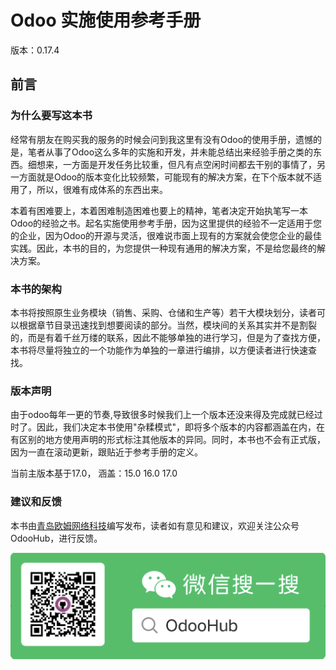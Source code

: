 # Odoo 实施使用参考手册

版本：0.17.4

## 前言

### 为什么要写这本书

经常有朋友在购买我的服务的时候会问到我这里有没有Odoo的使用手册，遗憾的是，笔者从事了Odoo这么多年的实施和开发，并未能总结出来经验手册之类的东西。细想来，一方面是开发任务比较重，但凡有点空闲时间都去干别的事情了，另一方面就是Odoo的版本变化比较频繁，可能现有的解决方案，在下个版本就不适用了，所以，很难有成体系的东西出来。

本着有困难要上，本着困难制造困难也要上的精神，笔者决定开始执笔写一本Odoo的经验之书。起名实施使用参考手册，因为这里提供的经验不一定适用于您的企业，因为Odoo的开源与灵活，很难说市面上现有的方案就会使您企业的最佳实践。因此，本书的目的，为您提供一种现有通用的解决方案，不是给您最终的解决方案。

### 本书的架构

本书将按照原生业务模块（销售、采购、仓储和生产等）若干大模块划分，读者可以根据章节目录迅速找到想要阅读的部分。当然，模块间的关系其实并不是割裂的，而是有着千丝万缕的联系，因此不能够单独的进行学习，但是为了查找方便，本书将尽量将独立的一个功能作为单独的一章进行编排，以方便读者进行快速查找。

### 版本声明

由于odoo每年一更的节奏,导致很多时候我们上一个版本还没来得及完成就已经过时了。因此，我们决定本书使用"杂糅模式"，即将多个版本的内容都涵盖在内，在有区别的地方使用声明的形式标注其他版本的异同。同时，本书也不会有正式版，因为一直在滚动更新，跟贴近于参考手册的定义。

当前主版本基于17.0，
涵盖：15.0 16.0 17.0

### 建议和反馈

本书由[青岛欧姆网络科技](https://www.odoomommy.com)编写发布，读者如有意见和建议，欢迎关注公众号OdooHub，进行反馈。

![OdooHub](./pub.png)